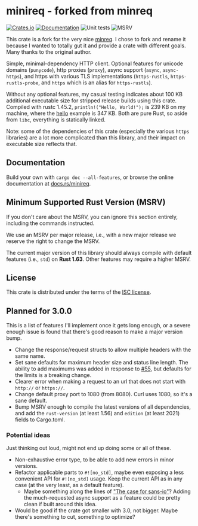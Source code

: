 # minireq - forked from minreq
[![Crates.io](https://img.shields.io/crates/d/minireq.svg)](https://crates.io/crates/minireq)
[![Documentation](https://docs.rs/minireq/badge.svg)](https://docs.rs/minireq)
![Unit tests](https://github.com/tcharding/minireq/actions/workflows/unit-tests.yml/badge.svg)
![MSRV](https://github.com/tcharding/minireq/actions/workflows/msrv.yml/badge.svg)

This crate is a fork for the very nice
[minreq](https://github.com/neonmoe/minreq). I chose to fork and
rename it because I wanted to totally gut it and provide a crate with
different goals. Many thanks to the original author.

Simple, minimal-dependency HTTP client. Optional features for
unicode domains (`punycode`), http proxies (`proxy`), async support
(`async`, `async-https`), and https with various TLS implementations
(`https-rustls`, `https-rustls-probe`, and `https` which is an alias
for `https-rustls`).

Without any optional features, my casual testing indicates about 100
KB additional executable size for stripped release builds using this
crate. Compiled with rustc 1.45.2, `println!("Hello, World!");` is 239
KB on my machine, where the [hello](examples/hello.rs) example is 347
KB. Both are pure Rust, so aside from `libc`, everything is statically
linked.

Note: some of the dependencies of this crate (especially the various
`https` libraries) are a lot more complicated than this library, and
their impact on executable size reflects that.

## Documentation

Build your own with `cargo doc --all-features`, or browse the online
documentation at [docs.rs/minireq](https://docs.rs/minireq).

## Minimum Supported Rust Version (MSRV)

If you don't care about the MSRV, you can ignore this section
entirely, including the commands instructed.

We use an MSRV per major release, i.e., with a new major release we
reserve the right to change the MSRV.

The current major version of this library should always compile with
default features (i.e., `std`) on **Rust 1.63**. Other features may
require a higher MSRV.

## License
This crate is distributed under the terms of the [ISC license](COPYING.md).

## Planned for 3.0.0

This is a list of features I'll implement once it gets long enough, or
a severe enough issue is found that there's good reason to make a
major version bump.

- Change the response/request structs to allow multiple headers with
  the same name.
- Set sane defaults for maximum header size and status line
  length. The ability to add maximums was added in response to
  [#55](https://github.com/neonmoe/minreq/issues/55), but defaults for
  the limits is a breaking change.
- Clearer error when making a request to an url that does not start
  with `http://` or `https://`.
- Change default proxy port to 1080 (from 8080). Curl uses 1080, so it's a sane
  default.
- Bump MSRV enough to compile the latest versions of all dependencies, and add
  the `rust-version` (at least 1.56) and `edition` (at least 2021) fields to
  Cargo.toml.

### Potential ideas

Just thinking out loud, might not end up doing some or all of these.

- Non-exhaustive error type, to be able to add new errors in minor
  versions.
- Refactor applicable parts to `#![no_std]`, maybe even exposing a
  less convenient API for `#![no_std]` usage. Keep the current API as
  in any case (at the very least, as a default feature).
  - Maybe something along the lines of ["The case for
    sans-io"](https://fasterthanli.me/articles/the-case-for-sans-io)?
    Adding the much-requested async support as a feature could be
    pretty clean if built around this idea.
- Would be good if the crate got smaller with 3.0, not bigger. Maybe
  there's something to cut, something to optimize?
